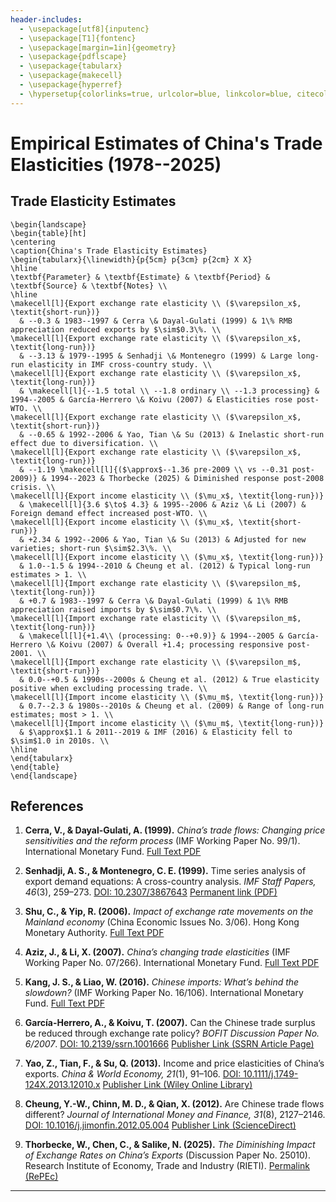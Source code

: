 ```yaml
---
header-includes:
  - \usepackage[utf8]{inputenc}
  - \usepackage[T1]{fontenc}
  - \usepackage[margin=1in]{geometry}
  - \usepackage{pdflscape}
  - \usepackage{tabularx}
  - \usepackage{makecell}
  - \usepackage{hyperref}
  - \hypersetup{colorlinks=true, urlcolor=blue, linkcolor=blue, citecolor=blue}
---
```


# Empirical Estimates of China's Trade Elasticities (1978--2025)

## Trade Elasticity Estimates

```{=latex}
\begin{landscape}
\begin{table}[ht]
\centering
\caption{China's Trade Elasticity Estimates}
\begin{tabularx}{\linewidth}{p{5cm} p{3cm} p{2cm} X X}
\hline
\textbf{Parameter} & \textbf{Estimate} & \textbf{Period} & \textbf{Source} & \textbf{Notes} \\
\hline
\makecell[l]{Export exchange rate elasticity \\ ($\varepsilon_x$, \textit{short-run})}
  & --0.3 & 1983--1997 & Cerra \& Dayal-Gulati (1999) & 1\% RMB appreciation reduced exports by $\sim$0.3\%. \\
\makecell[l]{Export exchange rate elasticity \\ ($\varepsilon_x$, \textit{long-run})}
  & --3.13 & 1979--1995 & Senhadji \& Montenegro (1999) & Large long-run elasticity in IMF cross-country study. \\
\makecell[l]{Export exchange rate elasticity \\ ($\varepsilon_x$, \textit{long-run})}
  & \makecell[l]{--1.5 total \\ --1.8 ordinary \\ --1.3 processing} & 1994--2005 & García-Herrero \& Koivu (2007) & Elasticities rose post-WTO. \\
\makecell[l]{Export exchange rate elasticity \\ ($\varepsilon_x$, \textit{short-run})}
  & --0.65 & 1992--2006 & Yao, Tian \& Su (2013) & Inelastic short-run effect due to diversification. \\
\makecell[l]{Export exchange rate elasticity \\ ($\varepsilon_x$, \textit{long-run})}
  & --1.19 \makecell[l]{($\approx$--1.36 pre-2009 \\ vs --0.31 post-2009)} & 1994--2023 & Thorbecke (2025) & Diminished response post-2008 crisis. \\
\makecell[l]{Export income elasticity \\ ($\mu_x$, \textit{long-run})}
  & \makecell[l]{3.6 $\to$ 4.3} & 1995--2006 & Aziz \& Li (2007) & Foreign demand effect increased post-WTO. \\
\makecell[l]{Export income elasticity \\ ($\mu_x$, \textit{short-run})}
  & +2.34 & 1992--2006 & Yao, Tian \& Su (2013) & Adjusted for new varieties; short-run $\sim$2.3\%. \\
\makecell[l]{Export income elasticity \\ ($\mu_x$, \textit{long-run})}
  & 1.0--1.5 & 1994--2010 & Cheung et al. (2012) & Typical long-run estimates > 1. \\
\makecell[l]{Import exchange rate elasticity \\ ($\varepsilon_m$, \textit{long-run})}
  & +0.7 & 1983--1997 & Cerra \& Dayal-Gulati (1999) & 1\% RMB appreciation raised imports by $\sim$0.7\%. \\
\makecell[l]{Import exchange rate elasticity \\ ($\varepsilon_m$, \textit{long-run})}
  & \makecell[l]{+1.4\\ (processing: 0--+0.9)} & 1994--2005 & García-Herrero \& Koivu (2007) & Overall +1.4; processing responsive post-2001. \\
\makecell[l]{Import exchange rate elasticity \\ ($\varepsilon_m$, \textit{short-run})}
  & 0.0--+0.5 & 1990s--2000s & Cheung et al. (2012) & True elasticity positive when excluding processing trade. \\
\makecell[l]{Import income elasticity \\ ($\mu_m$, \textit{long-run})}
  & 0.7--2.3 & 1980s--2010s & Cheung et al. (2009) & Range of long-run estimates; most > 1. \\
\makecell[l]{Import income elasticity \\ ($\mu_m$, \textit{long-run})}
  & $\approx$1.1 & 2011--2019 & IMF (2016) & Elasticity fell to $\sim$1.0 in 2010s. \\
\hline
\end{tabularx}
\end{table}
\end{landscape}
````

## References

1. **Cerra, V., & Dayal-Gulati, A. (1999).**
   *China’s trade flows: Changing price sensitivities and the reform process* (IMF Working Paper No. 99/1). International Monetary Fund.
   [Full Text PDF](https://www.imf.org/external/pubs/ft/wp/1999/wp9901.pdf)

2. **Senhadji, A. S., & Montenegro, C. E. (1999).**
   Time series analysis of export demand equations: A cross-country analysis. *IMF Staff Papers, 46*(3), 259–273.
   [DOI: 10.2307/3867643](https://doi.org/10.2307/3867643)
   [Permanent link (PDF)](https://www.imf.org/external/pubs/ft/staffp/1999/09-99/pdf/senhadji.pdf)

3. **Shu, C., & Yip, R. (2006).**
   *Impact of exchange rate movements on the Mainland economy* (China Economic Issues No. 3/06). Hong Kong Monetary Authority.
   [Full Text PDF](https://www.hkma.gov.hk/media/eng/publication-and-research/research/china-economic-issues/CEI-200603.pdf)

4. **Aziz, J., & Li, X. (2007).**
   *China’s changing trade elasticities* (IMF Working Paper No. 07/266). International Monetary Fund.
   [Full Text PDF](https://www.imf.org/external/pubs/ft/wp/2007/wp07266.pdf)

5. **Kang, J. S., & Liao, W. (2016).**
   *Chinese imports: What’s behind the slowdown?* (IMF Working Paper No. 16/106). International Monetary Fund.
   [Full Text PDF](https://www.imf.org/external/pubs/ft/wp/2016/wp16106.pdf)

6. **García-Herrero, A., & Koivu, T. (2007).**
   Can the Chinese trade surplus be reduced through exchange rate policy? *BOFIT Discussion Paper No. 6/2007*.
   [DOI: 10.2139/ssrn.1001666](https://doi.org/10.2139/ssrn.1001666)
   [Publisher Link (SSRN Article Page)](https://papers.ssrn.com/sol3/papers.cfm?abstract_id=1001666)

7. **Yao, Z., Tian, F., & Su, Q. (2013).**
   Income and price elasticities of China’s exports. *China & World Economy, 21*(1), 91–106.
   [DOI: 10.1111/j.1749-124X.2013.12010.x](https://doi.org/10.1111/j.1749-124X.2013.12010.x)
   [Publisher Link (Wiley Online Library)](https://onlinelibrary.wiley.com/doi/10.1111/j.1749-124X.2013.12010.x)

8. **Cheung, Y.-W., Chinn, M. D., & Qian, X. (2012).**
   Are Chinese trade flows different? *Journal of International Money and Finance, 31*(8), 2127–2146.
   [DOI: 10.1016/j.jimonfin.2012.05.004](https://doi.org/10.1016/j.jimonfin.2012.05.004)
   [Publisher Link (ScienceDirect)](https://www.sciencedirect.com/science/article/pii/S0261560612000984)

9. **Thorbecke, W., Chen, C., & Salike, N. (2025).**
   *The Diminishing Impact of Exchange Rates on China’s Exports* (Discussion Paper No. 25010). Research Institute of Economy, Trade and Industry (RIETI).
   [Permalink (RePEc)](https://ideas.repec.org/p/eti/dpaper/25010.html)

---
